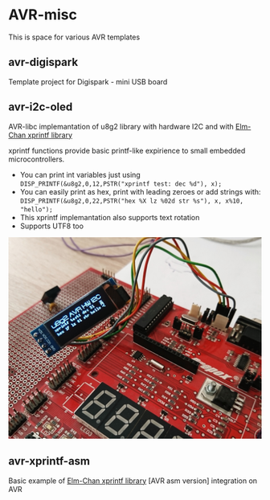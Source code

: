 # AVR-misc
This is space for various AVR templates

## avr-digispark
Template project for Digispark - mini USB board

## avr-i2c-oled
AVR-libc implemantation of u8g2 library with hardware I2C and with [Elm-Chan xprintf library](http://elm-chan.org/fsw/strf/xprintf.html)

xprintf functions provide basic printf-like expirience to small embedded microcontrollers. 

- You can print int variables just using `DISP_PRINTF(&u8g2,0,12,PSTR("xprintf test: dec %d"), x);`
- You can easily print as hex, print with leading zeroes or add strings with:<br>
`DISP_PRINTF(&u8g2,0,22,PSTR("hex %X lz %02d str %s"), x, x%10, "hello");`
- This xprintf implemantation also supports text rotation
- Supports UTF8 too

![AVR OLED](/avr-i2c-oled/avr-oled.JPG)

## avr-xprintf-asm

Basic example of [Elm-Chan xprintf library](http://elm-chan.org/fsw/strf/xprintf.html) [AVR asm version] integration on AVR
